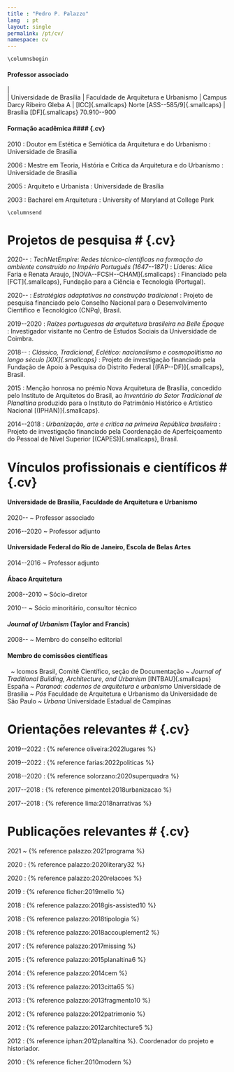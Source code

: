 ```yaml
---
title : "Pedro P. Palazzo"
lang  : pt
layout: single
permalink: /pt/cv/
namespace: cv
---
```


```{=latex}
\columnsbegin
```

#### Professor associado ####

|  
| Universidade de Brasília
| Faculdade de Arquitetura e Urbanismo
| Campus Darcy Ribeiro Gleba A
| [ICC]{.smallcaps} Norte [ASS--585/9]{.smallcaps}
| Brasília [DF]{.smallcaps} 70.910--900

#### Formação acadêmica #### {.cv}

2010
: Doutor em Estética e Semiótica da Arquitetura e do Urbanismo
: Universidade de Brasília

2006
: Mestre em Teoria, História e Crítica da Arquitetura e do Urbanismo
: Universidade de Brasília

2005
: Arquiteto e Urbanista
: Universidade de Brasília

2003
: Bacharel em Arquitetura
: University of Maryland at College Park

```{=latex}
\columnsend
```

# Projetos de pesquisa # {.cv}

2020--
: *TechNetEmpire: Redes técnico-científicas na formação do
  ambiente construído no Império Português (1647--1871)*
: Líderes: Alice Faria e Renata Araujo,
  [NOVA--FCSH--CHAM]{.smallcaps}
: Financiado pela [FCT]{.smallcaps}, Fundação para a
  Ciência e Tecnologia (Portugal).

2020--
: *Estratégias adaptativas na construção tradicional*
: Projeto de pesquisa financiado pelo Conselho Nacional para o
  Desenvolvimento Científico e Tecnológico (CNPq), Brasil.

2019--2020
: *Raízes portuguesas da arquitetura brasileira na Belle Époque*
: Investigador visitante no Centro de Estudos Sociais da Universidade de
  Coimbra.

2018--
: *Clássico, Tradicional, Eclético: nacionalismo e cosmopolitismo
  no longo século [XIX]{.smallcaps}*
: Projeto de investigação financiado pela Fundação de Apoio à Pesquisa do
  Distrito Federal [(FAP--DF)]{.smallcaps}, Brasil.

2015
: Menção honrosa no prémio Nova Arquitetura de Brasília, concedido pelo
  Instituto de Arquitetos do Brasil, ao *Inventário do
  Setor Tradicional de Planaltina* produzido para o Instituto do
  Patrimônio Histórico e Artístico Nacional
  [(IPHAN)]{.smallcaps}.

2014--2018
: *Urbanização, arte e crítica na primeira República brasileira*
: Projeto de investigação financiado pela Coordenação de Aperfeiçoamento do
  Pessoal de Nível Superior [(CAPES)]{.smallcaps}, Brasil.

# Vínculos profissionais e científicos # {.cv}

#### Universidade de Brasília, Faculdade de Arquitetura e Urbanismo ####

2020--
~ Professor associado

2016--2020
~ Professor adjunto

#### Universidade Federal do Rio de Janeiro, Escola de Belas Artes ####

2014--2016
~ Professor adjunto

#### Ábaco Arquitetura ####

2008--2010
~ Sócio-diretor

2010--
~ Sócio minoritário, consultor técnico

#### *Journal of Urbanism* (Taylor and Francis) ####

2008--
~ Membro do conselho editorial

#### Membro de comissões científicas  ####

 
~ Icomos Brasil, Comitê Científico, seção de Documentação
~ *Journal of Traditional Building, Architecture, and Urbanism*
  [INTBAU]{.smallcaps} España
~ *Paranoá: cadernos de arquitetura e urbanismo*
  Universidade de Brasília
~ *Pós* Faculdade de Arquitetura e Urbanismo da Universidade de São
  Paulo
~ *Urbana* Universidade Estadual de Campinas

# Orientações relevantes # {.cv}

2019--2022
: {% reference oliveira:2022lugares %}

2019--2022
: {% reference farias:2022politicas %}

2018--2020
: {% reference solorzano:2020superquadra %}

2017--2018
: {% reference pimentel:2018urbanizacao %}

2017--2018
: {% reference lima:2018narrativas %}

# Publicações relevantes # {.cv}

2021
~ {% reference palazzo:2021programa %}

2020
: {% reference palazzo:2020literary32 %}

2020
: {% reference palazzo:2020relacoes %}

2019
: {% reference ficher:2019mello %}

2018
: {% reference palazzo:2018gis-assisted10 %}

2018
: {% reference palazzo:2018tipologia %}

2018
: {% reference palazzo:2018accouplement2 %}

2017
: {% reference palazzo:2017missing %}

2015
: {% reference palazzo:2015planaltina6 %}

2014
: {% reference palazzo:2014cem %}

2013
: {% reference palazzo:2013citta65 %}

2013
: {% reference palazzo:2013fragmento10 %}

2012
: {% reference palazzo:2012patrimonio %}

2012
: {% reference palazzo:2012architecture5 %}

2012
: {% reference iphan:2012planaltina %}. Coordenador do projeto e historiador.

2010
: {% reference ficher:2010modern %}


